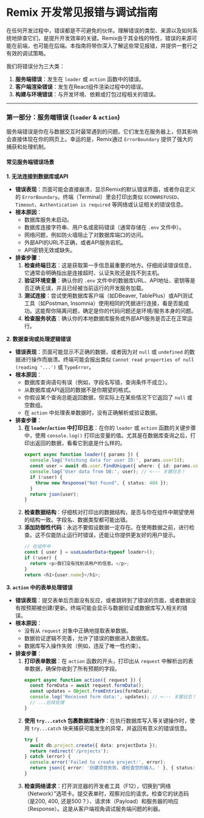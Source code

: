 # Remix 开发常见报错与调试指南

在任何开发过程中，错误都是不可避免的伙伴。理解错误的类型、来源以及如何系统地排查它们，是提升开发效率的关键。Remix由于其全栈的特性，错误的来源可能在前端，也可能在后端。本指南将带你深入了解这些常见报错，并提供一套行之有效的调试策略。

我们将错误分为三大类：

1.  **服务端错误**：发生在 `loader` 或 `action` 函数中的错误。
2.  **客户端渲染错误**：发生在React组件渲染过程中的错误。
3.  **构建与环境错误**：与开发环境、依赖或打包过程相关的错误。

---

### 第一部分：服务端错误 (`loader` & `action`)

服务端错误是你在与数据交互时最常遇到的问题。它们发生在服务器上，但其影响会直接体现在你的网页上。幸运的是，Remix通过 `ErrorBoundary` 提供了强大的捕获和处理机制。

#### 常见服务端错误场景

**1. 无法连接到数据库或API**

-   **错误表现**：页面可能会直接崩溃，显示Remix的默认错误界面，或者你自定义的 `ErrorBoundary`。终端（Terminal）里会打印出类似 `ECONNREFUSED`、`Timeout`、`Authentication is required` 等网络或认证相关的错误信息。
-   **根本原因**：
    -   数据库服务未启动。
    -   数据库连接字符串、用户名或密码错误（通常存储在 `.env` 文件中）。
    -   网络问题，例如防火墙阻止了对数据库端口的访问。
    -   外部API的URL不正确，或者API服务宕机。
    -   API密钥无效或缺失。
-   **排查步骤**：
    1.  **检查终端日志**：这是获取第一手信息最重要的地方。仔细阅读错误信息，它通常会明确指出是连接超时、认证失败还是找不到主机。
    2.  **验证环境变量**：确认你的 `.env` 文件中的数据库URL、API地址、密钥等是否正确无误，并且已经被当前运行的开发服务加载。
    3.  **测试连接**：尝试使用数据库客户端（如DBeaver, TablePlus）或API测试工具（如Postman, Insomnia）使用相同的凭据进行连接，看是否能成功。这能帮你隔离问题，确定是你的代码问题还是环境/服务本身的问题。
    4.  **检查服务状态**：确认你的本地数据库服务或外部API服务是否正在正常运行。

**2. 数据查询或处理逻辑错误**

-   **错误表现**：页面可能显示不正确的数据，或者因为对 `null` 或 `undefined` 的数据进行操作而崩溃。终端可能会报出类似 `Cannot read properties of null (reading '...')` 或 `TypeError`。
-   **根本原因**：
    -   数据库查询语句有误（例如，字段名写错，查询条件不成立）。
    -   从数据库或API返回的数据不是你期望的格式。
    -   你假设某个查询总能返回数据，但实际上在某些情况下它返回了 `null` 或空数组。
    -   在 `action` 中处理表单数据时，没有正确解析或验证数据。
-   **排查步骤**：
    1.  **在 `loader`/`action` 中打印日志**：在你的 `loader` 或 `action` 函数的关键步骤中，使用 `console.log()` 打印出变量的值。尤其是在数据库查询之后，打印出返回的数据，看看它到底是什么样的。
        ```typescript
        export async function loader({ params }) {
          console.log('Fetching data for user ID:', params.userId);
          const user = await db.user.findUnique({ where: { id: params.userId } });
          console.log('User data from DB:', user); // <--- 关键日志！
          if (!user) {
            throw new Response("Not Found", { status: 404 });
          }
          return json(user);
        }
        ```
    2.  **检查数据结构**：仔细核对打印出的数据结构，是否与你在组件中期望使用的结构一致。字段名、数据类型都可能出错。
    3.  **添加防御性代码**：永远不要假设数据一定存在。在使用数据之前，进行检查。这不仅能防止运行时错误，还能让你提供更友好的用户提示。
        ```typescript
        // 在组件中
        const { user } = useLoaderData<typeof loader>();
        if (!user) {
          return <p>我们没有找到该用户的信息。</p>;
        }
        return <h1>{user.name}</h1>;
        ```

**3. `action` 中的表单处理错误**

-   **错误表现**：提交表单后页面没有反应，或者跳转到了错误的页面，或者数据没有按预期被创建/更新。终端可能会显示与数据验证或数据库写入相关的错误。
-   **根本原因**：
    -   没有从 `request` 对象中正确地提取表单数据。
    -   数据验证逻辑不完善，允许了错误的数据进入数据库。
    -   数据库写入操作失败（例如，违反了唯一性约束）。
-   **排查步骤**：
    1.  **打印表单数据**：在 `action` 函数的开头，打印出从 `request` 中解析出的表单数据，确保你收到了所有预期的字段。
        ```typescript
        export async function action({ request }) {
          const formData = await request.formData();
          const updates = Object.fromEntries(formData);
          console.log('Received form data:', updates); // <--- 关键日志！
          // ...后续处理
        }
        ```
    2.  **使用 `try...catch` 包裹数据库操作**：在执行数据库写入等关键操作时，使用 `try...catch` 块来捕获可能发生的异常，并返回有意义的错误信息。
        ```typescript
        try {
          await db.project.create({ data: projectData });
          return redirect('/projects');
        } catch (error) {
          console.error('Failed to create project:', error);
          return json({ error: '创建项目失败，请检查您的输入。' }, { status: 400 });
        }
        ```
    3.  **检查网络请求**：打开浏览器的开发者工具（F12），切换到“网络（Network）”选项卡。提交表单时，观察对应的请求。检查它的状态码（是200, 400, 还是500？）、请求体（Payload）和服务器的响应（Response）。这是从客户端视角调试服务端问题的利器。